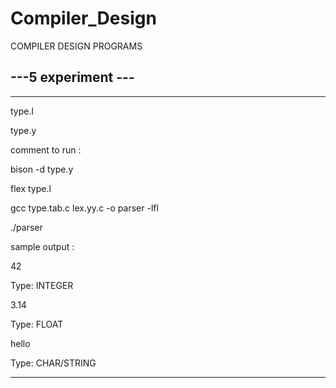 # Compiler_Design
COMPILER DESIGN PROGRAMS


## ---5 experiment ---
--------------------
type.l

type.y

comment to run :

 bison -d type.y
 
 flex type.l

 gcc type.tab.c lex.yy.c -o parser -lfl
 
 ./parser

 
sample output :

42

Type: INTEGER

3.14

Type: FLOAT

hello

Type: CHAR/STRING

-------------------------------
